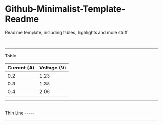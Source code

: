 # Github-Minimalist-Template-Readme
Read me template, including tables, highlights and more stuff

<br>
<hr>
Table

| Current (A) | Voltage (V) |
|-------------|-------------|
| 0.2         | 1.23        |
| 0.3         | 1.38        |
| 0.4         | 2.06        |


-----------------------------------------------
<br>
Thin Line
-----
<br>

-----------------------------------------------

